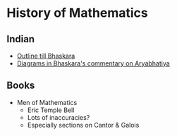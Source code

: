 # History of Mathematics

## Indian

* [Outline till Bhaskara](https://mathcs.clarku.edu/~djoyce/ma105/india.pdf)
* [Diagrams in Bhaskara's commentary on Aryabhatiya](https://halshs.archives-ouvertes.fr/halshs-00000445/file/Diags.pdf)

## Books

* Men of Mathematics
    * Eric Temple Bell
    * Lots of inaccuracies?
    * Especially sections on Cantor & Galois
